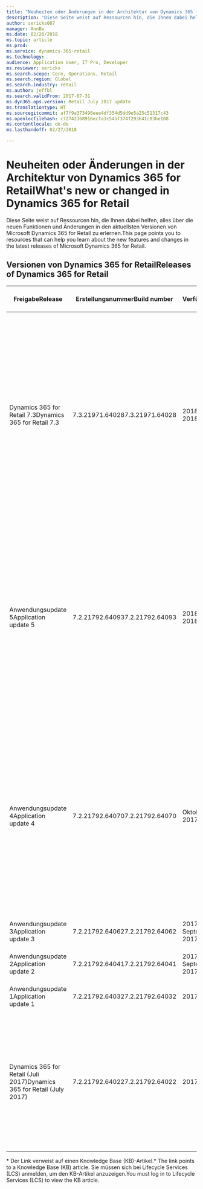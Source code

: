 ```yaml
---
title: "Neuheiten oder Änderungen in der Architektur von Dynamics 365 for Retail"
description: "Diese Seite weist auf Ressourcen hin, die Ihnen dabei helfen, alles über die neuen Funktionen in den aktuellsten Versionen von Microsoft Dynamics 365 for Retail zu erlernen."
author: sericks007
manager: AnnBe
ms.date: 02/26/2018
ms.topic: article
ms.prod: 
ms.service: dynamics-365-retail
ms.technology: 
audience: Application User, IT Pro, Developer
ms.reviewer: sericks
ms.search.scope: Core, Operations, Retail
ms.search.region: Global
ms.search.industry: retail
ms.author: jeffbl
ms.search.validFrom: 2017-07-31
ms.dyn365.ops.version: Retail July 2017 update
ms.translationtype: HT
ms.sourcegitcommit: af7f9a373496eee4df354d5dd9e5a25c51317c43
ms.openlocfilehash: c72742368916ecfa3c545f374f293641c03be108
ms.contentlocale: de-de
ms.lasthandoff: 02/27/2018

---
```


# <a name="whats-new-or-changed-in-dynamics-365-for-retail"></a><span data-ttu-id="f1a87-103">Neuheiten oder Änderungen in der Architektur von Dynamics 365 for Retail</span><span class="sxs-lookup"><span data-stu-id="f1a87-103">What's new or changed in Dynamics 365 for Retail</span></span>

<span data-ttu-id="f1a87-104">Diese Seite weist auf Ressourcen hin, die Ihnen dabei helfen, alles über die neuen Funktionen und Änderungen in den aktuellsten Versionen von Microsoft Dynamics 365 for Retail zu erlernen.</span><span class="sxs-lookup"><span data-stu-id="f1a87-104">This page points you to resources that can help you learn about the new features and changes in the latest releases of Microsoft Dynamics 365 for Retail.</span></span>

## <a name="releases-of-dynamics-365-for-retail"></a><span data-ttu-id="f1a87-105">Versionen von Dynamics 365 for Retail</span><span class="sxs-lookup"><span data-stu-id="f1a87-105">Releases of Dynamics 365 for Retail</span></span>

|<span data-ttu-id="f1a87-106">Freigabe</span><span class="sxs-lookup"><span data-stu-id="f1a87-106">Release</span></span> | <span data-ttu-id="f1a87-107">Erstellungsnummer</span><span class="sxs-lookup"><span data-stu-id="f1a87-107">Build number</span></span> | <span data-ttu-id="f1a87-108">Verfügbarkeit</span><span class="sxs-lookup"><span data-stu-id="f1a87-108">Availability</span></span> | <span data-ttu-id="f1a87-109">Weitere Informationen</span><span class="sxs-lookup"><span data-stu-id="f1a87-109">Learn more</span></span> |
|--------|--------------|--------------|------------|
|<span data-ttu-id="f1a87-110">Dynamics 365 for Retail 7.3</span><span class="sxs-lookup"><span data-stu-id="f1a87-110">Dynamics 365 for Retail 7.3</span></span> | <span data-ttu-id="f1a87-111">7.3.21971.64028</span><span class="sxs-lookup"><span data-stu-id="f1a87-111">7.3.21971.64028</span></span> | <span data-ttu-id="f1a87-112">2018. Februar</span><span class="sxs-lookup"><span data-stu-id="f1a87-112">February 2018</span></span> | <span data-ttu-id="f1a87-113">1. Wechseln Sie zu [Dynamics 365 Roadmap](https://roadmap.dynamics.com/).</span><span class="sxs-lookup"><span data-stu-id="f1a87-113">1. Go to the [Dynamics 365 Roadmap](https://roadmap.dynamics.com/).</span></span><br><br><span data-ttu-id="f1a87-114">2. Klicken Sie auf die Registerkarte **Neuheiten**.</span><span class="sxs-lookup"><span data-stu-id="f1a87-114">2. Click the **What's New** tab.</span></span><br><br><span data-ttu-id="f1a87-115">3. Klicken Sie auf das Kontrollkästchen **Dynamics 365 for Retail**.</span><span class="sxs-lookup"><span data-stu-id="f1a87-115">3. Click the **Dynamics 365 for Retail** check box.</span></span><br><br><span data-ttu-id="f1a87-116">4. Suchen Sie Funktionen für **Freigegeben mit Dynamics 365 for Retail 7.3**.</span><span class="sxs-lookup"><span data-stu-id="f1a87-116">4. Search for features **Released with Dynamics 365 for Retail 7.3**.</span></span> |
|<span data-ttu-id="f1a87-117">Anwendungsupdate 5</span><span class="sxs-lookup"><span data-stu-id="f1a87-117">Application update 5</span></span> | <span data-ttu-id="f1a87-118">7.2.21792.64093</span><span class="sxs-lookup"><span data-stu-id="f1a87-118">7.2.21792.64093</span></span> | <span data-ttu-id="f1a87-119">2018. Februar</span><span class="sxs-lookup"><span data-stu-id="f1a87-119">February 2018</span></span> | <span data-ttu-id="f1a87-120">1. Wechseln Sie zu [Dynamics 365 Roadmap](https://roadmap.dynamics.com/).</span><span class="sxs-lookup"><span data-stu-id="f1a87-120">1. Go to the [Dynamics 365 Roadmap](https://roadmap.dynamics.com/).</span></span><br><br><span data-ttu-id="f1a87-121">2. Klicken Sie auf die Registerkarte **Neuheiten**.</span><span class="sxs-lookup"><span data-stu-id="f1a87-121">2. Click the **What's New** tab.</span></span><br><br><span data-ttu-id="f1a87-122">3. Klicken Sie auf das Kontrollkästchen **Dynamics 365 for Retail**.</span><span class="sxs-lookup"><span data-stu-id="f1a87-122">3. Click the **Dynamics 365 for Retail** check box.</span></span><br><br><span data-ttu-id="f1a87-123">4. Suchen Sie nach Funktionen, **Veröffentlicht mit Anwendungsupdate 5**.</span><span class="sxs-lookup"><span data-stu-id="f1a87-123">4. Search for features **Released with Application update 5**.</span></span> |
|<span data-ttu-id="f1a87-124">Anwendungsupdate 4</span><span class="sxs-lookup"><span data-stu-id="f1a87-124">Application update 4</span></span> | <span data-ttu-id="f1a87-125">7.2.21792.64070</span><span class="sxs-lookup"><span data-stu-id="f1a87-125">7.2.21792.64070</span></span> | <span data-ttu-id="f1a87-126">Oktober 2017</span><span class="sxs-lookup"><span data-stu-id="f1a87-126">October 2017</span></span> | <span data-ttu-id="f1a87-127">1. Wechseln Sie zu [Dynamics 365 Roadmap](https://roadmap.dynamics.com/).</span><span class="sxs-lookup"><span data-stu-id="f1a87-127">1. Go to the [Dynamics 365 Roadmap](https://roadmap.dynamics.com/).</span></span><br><br><span data-ttu-id="f1a87-128">2. Klicken Sie auf die Registerkarte **Neuheiten**.</span><span class="sxs-lookup"><span data-stu-id="f1a87-128">2. Click the **What's New** tab.</span></span><br><br><span data-ttu-id="f1a87-129">3. Klicken Sie auf das Kontrollkästchen **Dynamics 365 for Retail**.</span><span class="sxs-lookup"><span data-stu-id="f1a87-129">3. Click the **Dynamics 365 for Retail** check box.</span></span><br><br><span data-ttu-id="f1a87-130">4. Suchen Sie nach Funktionen, **Veröffentlicht mit Anwendungsupdate 4**.</span><span class="sxs-lookup"><span data-stu-id="f1a87-130">4. Search for features **Released with Application update 4**.</span></span> |
|<span data-ttu-id="f1a87-131">Anwendungsupdate 3</span><span class="sxs-lookup"><span data-stu-id="f1a87-131">Application update 3</span></span> | <span data-ttu-id="f1a87-132">7.2.21792.64062</span><span class="sxs-lookup"><span data-stu-id="f1a87-132">7.2.21792.64062</span></span> | <span data-ttu-id="f1a87-133">2017. September</span><span class="sxs-lookup"><span data-stu-id="f1a87-133">September 2017</span></span> |[<span data-ttu-id="f1a87-134">KB 4045959: Update 3\*</span><span class="sxs-lookup"><span data-stu-id="f1a87-134">KB 4045959: Update 3\*</span></span>](https://fix.lcs.dynamics.com/Issue/Resolved?kb=4045959&bugId=3857200&qc=a4c0715ff69d491d63c424f56b124f458ac3ca422e4a74c67d23a58b16050ad1)|
|<span data-ttu-id="f1a87-135">Anwendungsupdate 2</span><span class="sxs-lookup"><span data-stu-id="f1a87-135">Application update 2</span></span> | <span data-ttu-id="f1a87-136">7.2.21792.64041</span><span class="sxs-lookup"><span data-stu-id="f1a87-136">7.2.21792.64041</span></span> | <span data-ttu-id="f1a87-137">2017. September</span><span class="sxs-lookup"><span data-stu-id="f1a87-137">September 2017</span></span> | [<span data-ttu-id="f1a87-138">KB 4042241: Update 2\*</span><span class="sxs-lookup"><span data-stu-id="f1a87-138">KB 4042241: Update 2\*</span></span>](https://fix.lcs.dynamics.com/Issue/Resolved?kb=4042241&bugId=3850819&qc=578d82fcfe02befb2a2ee4af467bda26af88742548e1bd8291a359ebdb360410)|
|<span data-ttu-id="f1a87-139">Anwendungsupdate 1</span><span class="sxs-lookup"><span data-stu-id="f1a87-139">Application update 1</span></span> |<span data-ttu-id="f1a87-140">7.2.21792.64032</span><span class="sxs-lookup"><span data-stu-id="f1a87-140">7.2.21792.64032</span></span>   | <span data-ttu-id="f1a87-141">2017. Juli</span><span class="sxs-lookup"><span data-stu-id="f1a87-141">July 2017</span></span>|[<span data-ttu-id="f1a87-142">KB 4037180: Update 1\*</span><span class="sxs-lookup"><span data-stu-id="f1a87-142">KB 4037180: Update 1\*</span></span>](https://fix.lcs.dynamics.com/Issue/Resolved?kb=4037180&bugId=3848337&qc=578d82fcfe02befb2a2ee4af467bda26af88742548e1bd8291a359ebdb360410)|
|<span data-ttu-id="f1a87-143">Dynamics 365 for Retail (Juli 2017)</span><span class="sxs-lookup"><span data-stu-id="f1a87-143">Dynamics 365 for Retail (July 2017)</span></span> | <span data-ttu-id="f1a87-144">7.2.21792.64022</span><span class="sxs-lookup"><span data-stu-id="f1a87-144">7.2.21792.64022</span></span>| <span data-ttu-id="f1a87-145">2017. Juni</span><span class="sxs-lookup"><span data-stu-id="f1a87-145">June 2017</span></span> | <span data-ttu-id="f1a87-146">Betrachten Sie die Retail-Funktion, die in [Neues oder Änderungen in Dynamics 365 for Finance and Operations, Enterprise Edition (Juli 2017)](/dynamics365/unified-operations/dev-itpro/get-started/whats-new-application-July-2017-update) aufgeführt ist.</span><span class="sxs-lookup"><span data-stu-id="f1a87-146">See the Retail features listed in [What's new or changed in Dynamics 365 for Finance and Operations, Enterprise edition (July 2017)](/dynamics365/unified-operations/dev-itpro/get-started/whats-new-application-July-2017-update).</span></span> |

<span data-ttu-id="f1a87-147">\* Der Link verweist auf einen Knowledge Base (KB)-Artikel.</span><span class="sxs-lookup"><span data-stu-id="f1a87-147">\* The link points to a Knowledge Base (KB) article.</span></span> <span data-ttu-id="f1a87-148">Sie müssen sich bei Lifecycle Services (LCS) anmelden, um den KB-Artikel anzuzeigen.</span><span class="sxs-lookup"><span data-stu-id="f1a87-148">You must log in to Lifecycle Services (LCS) to view the KB article.</span></span>

